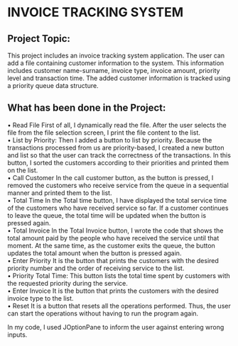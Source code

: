 # INVOICE TRACKING SYSTEM
 
## Project Topic:

This project includes an invoice tracking system application. The user can add a file containing customer information to the system. This information includes customer name-surname, invoice type, 
invoice amount, priority level and transaction time. The added customer information is tracked using a priority queue data structure.

## What has been done in the Project:  

• Read File First of all, I dynamically read the file. After the user selects the file from the  file selection screen, I print the file content to the list.  
• List by Priority: Then I added a button to list by priority. Because the transactions  processed from us are priority-based, I created a new button and list so that the user  can track the 
  correctness of the transactions. In this button, I sorted the customers  according to their priorities and printed them on the list.  
• Call Customer In the call customer button, as the button is pressed, I removed the  customers who receive service from the queue in a sequential manner and printed  them to the list.  
• Total Time In the Total time button, I have displayed the total service time of the  customers who have received service so far. If a customer continues to leave the  queue, the total time 
  will be updated when the button is pressed again.  
• Total Invoice In the Total Invoice button, I wrote the code that shows the total amount  paid by the people who have received the service until that moment. At the same  time, as the customer 
  exits the queue, the button updates the total amount when the  button is pressed again.  
• Enter Priority It is the button that prints the customers with the desired priority number  and the order of receiving service to the list.  
• Priority Total Time: This button lists the total time spent by customers with the  requested priority during the service.  
• Enter Invoice It is the button that prints the customers with the desired invoice type to  the list.  
• Reset It is a button that resets all the operations performed. Thus, the user can start  the operations without having to run the program again.  

In my code, I used JOptionPane to inform the user against entering wrong inputs.
